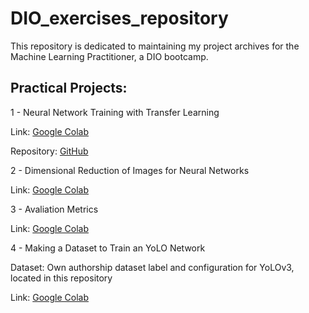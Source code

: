 # DIO_exercises_repository

This repository is dedicated to maintaining my project archives for the Machine Learning Practitioner, a DIO bootcamp.

## Practical Projects:

1 - Neural Network Training with Transfer Learning

Link: [Google Colab](https://colab.research.google.com/drive/1C43rlhMMhycuIfFduNh_4dGf5X8UULxB?usp=sharing)

Repository: [GitHub](https://github.com/Ikirior/transfer_learning_exercise)

2 - Dimensional Reduction of Images for Neural Networks

Link: [Google Colab](https://colab.research.google.com/drive/1JnoVEYct4jdN6jZdkOJfFSDnMVBtfdTp?usp=sharing)

3 - Avaliation Metrics

Link: [Google Colab](https://colab.research.google.com/drive/1Q-j-ao5SlfZj6G28aSkjBsadD8rkw0pO?usp=sharing)

4 - Making a Dataset to Train an YoLO Network

Dataset: Own authorship dataset label and configuration for YoLOv3, located in this repository

Link: [Google Colab](https://colab.research.google.com/drive/1RJvJQK1Thf8FLLa-MZ7CT8YCesuEllg7?usp=sharing)
